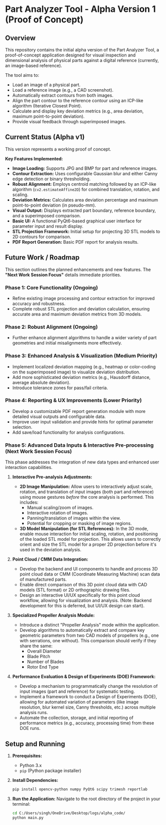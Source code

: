 # Part Analyzer Tool - Alpha Version 1 (Proof of Concept)

## Overview

This repository contains the initial alpha version of the Part Analyzer Tool, a proof-of-concept application designed for visual inspection and dimensional analysis of physical parts against a digital reference (currently, an image-based reference).

The tool aims to:
* Load an image of a physical part.
* Load a reference image (e.g., a CAD screenshot).
* Automatically extract contours from both images.
* Align the part contour to the reference contour using an ICP-like algorithm (Iterative Closest Point).
* Calculate and display key deviation metrics (e.g., area deviation, maximum point-to-point deviation).
* Provide visual feedback through superimposed images.

## Current Status (Alpha v1)

This version represents a working proof of concept.

**Key Features Implemented:**
* **Image Loading:** Supports JPG and BMP for part and reference images.
* **Contour Extraction:** Uses configurable Gaussian blur and either Canny edge detection or binary thresholding.
* **Robust Alignment:** Employs centroid matching followed by an ICP-like algorithm (`cv2.estimateAffine2D`) for combined translation, rotation, and scaling.
* **Deviation Metrics:** Calculates area deviation percentage and maximum point-to-point deviation (in pseudo-mm).
* **Visual Output:** Displays extracted part boundary, reference boundary, and a superimposed comparison.
* **Basic UI:** A functional PyQt6-based graphical user interface for parameter input and result display.
* **STL Projection Framework:** Initial setup for projecting 3D STL models to 2D contours for comparison.
* **PDF Report Generation:** Basic PDF report for analysis results.

## Future Work / Roadmap

This section outlines the planned enhancements and new features. The **"Next Work Session Focus"** details immediate priorities.

### Phase 1: Core Functionality (Ongoing)
* Refine existing image processing and contour extraction for improved accuracy and robustness.
* Complete robust STL projection and deviation calculation, ensuring accurate area and maximum deviation metrics from 3D models.

### Phase 2: Robust Alignment (Ongoing)
* Further enhance alignment algorithms to handle a wider variety of part geometries and initial misalignments more effectively.

### Phase 3: Enhanced Analysis & Visualization (Medium Priority)
* Implement localized deviation mapping (e.g., heatmap or color-coding on the superimposed image) to visualize deviation distribution.
* Add more sophisticated deviation metrics (e.g., Hausdorff distance, average absolute deviation).
* Introduce tolerance zones for pass/fail criteria.

### Phase 4: Reporting & UX Improvements (Lower Priority)
* Develop a customizable PDF report generation module with more detailed visual outputs and configurable data.
* Improve user input validation and provide hints for optimal parameter selection.
* Add save/load functionality for analysis configurations.

### **Phase 5: Advanced Data Inputs & Interactive Pre-processing (Next Work Session Focus)**

This phase addresses the integration of new data types and enhanced user interaction capabilities.

1.  **Interactive Pre-analysis Adjustments:**
    * **2D Image Manipulation:** Allow users to interactively adjust scale, rotation, and translation of input images (both part and reference) using mouse gestures *before* the core analysis is performed. This includes:
        * Manual scaling/zoom of images.
        * Interactive rotation of images.
        * Panning/translation of images within the view.
        * Potential for cropping or masking of image regions.
    * **3D Model Manipulation (for STL References):** In the 3D mode, enable mouse interaction for initial scaling, rotation, and positioning of the loaded STL model for projection. This allows users to correctly orient and size the STL model for a proper 2D projection before it's used in the deviation analysis.

2.  **Point Cloud / CMM Data Integration:**
    * Develop the backend and UI components to handle and process 3D point cloud data or CMM (Coordinate Measuring Machine) scan data of manufactured parts.
    * Enable direct comparison of this 3D point cloud data with CAD models (STL format) or 2D orthographic drawing files.
    * Design an interactive UI/UX specifically for this point cloud workflow, allowing for visualization and analysis. (Note: Backend development for this is deferred, but UI/UX design can start).

3.  **Specialized Propeller Analysis Module:**
    * Introduce a distinct "Propeller Analysis" mode within the application.
    * Develop algorithms to automatically extract and compare key geometric parameters from two CAD models of propellers (e.g., one with serrations, one without). This comparison should verify if they share the same:
        * Overall Diameter
        * Blade Pitch
        * Number of Blades
        * Rotor End Type

4.  **Performance Evaluation & Design of Experiments (DOE) Framework:**
    * Develop a mechanism to programmatically change the resolution of input images (part and reference) for systematic testing.
    * Implement a framework to conduct a Design of Experiments (DOE), allowing for automated variation of parameters (like image resolution, blur kernel size, Canny thresholds, etc.) across multiple analysis runs.
    * Automate the collection, storage, and initial reporting of performance metrics (e.g., accuracy, processing time) from these DOE runs.

## Setup and Running

1.  **Prerequisites:**
    * Python 3.x
    * `pip` (Python package installer)

2.  **Install Dependencies:**
    ```bash
    pip install opencv-python numpy PyQt6 scipy trimesh reportlab
    ```

3.  **Run the Application:**
    Navigate to the root directory of the project in your terminal:
    ```bash
    cd C:/Users/singh/OneDrive/Desktop/logs/alpha_code/
    python main.py
    ```